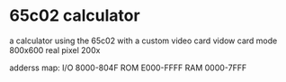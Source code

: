 # 65c02 calculator
a calculator using the 65c02 with a custom video card
vidow card mode 800x600 real pixel 200x

adderss map: 
I/O 8000-804F
ROM E000-FFFF
RAM 0000-7FFF